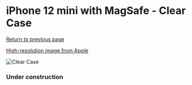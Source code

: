 # iPhone 12 mini  with MagSafe - Clear Case

[Return to previous page](/iphone_12)

[High-resolution image from Apple](https://store.storeimages.cdn-apple.com/8756/as-images.apple.com/is/MHLL3?wid=4500&hei=4500&fmt=png)

<div style="width: 384px"><img src="/everysource/MHLL3.png" alt="Clear Case"></div>

### Under construction
